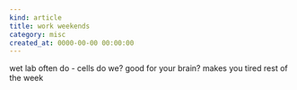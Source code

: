 ```yaml
--- 
kind: article
title: work weekends
category: misc
created_at: 0000-00-00 00:00:00
---
```

wet lab often do - cells
do we?
good for your brain?
makes you tired rest of the week
